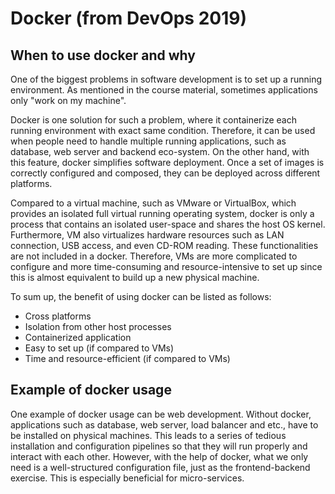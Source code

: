 # Docker (from DevOps 2019)
## When to use docker and why
One of the biggest problems in software development is to set up a running environment. As mentioned in the course material, sometimes applications only "work on my machine". 

Docker is one solution for such a problem, where it containerize each running environment with exact same condition. Therefore, it can be used when people need to handle multiple running applications, such as database, web server and backend eco-system. On the other hand, with this feature, docker simplifies software deployment. Once a set of images is correctly configured and composed, they can be deployed across different platforms.

Compared to a virtual machine, such as VMware or VirtualBox, which provides an isolated full virtual running operating system, docker is only a process that contains an isolated user-space and shares the host OS kernel. Furthermore, VM also virtualizes hardware resources such as LAN connection, USB access, and even CD-ROM reading. These functionalities are not included in a docker. Therefore, VMs are more complicated to configure and more time-consuming and resource-intensive to set up since this is almost equivalent to build up a new physical machine. 

To sum up, the benefit of using docker can be listed as follows:
  * Cross platforms
  * Isolation from other host processes
  * Containerized application
  * Easy to set up (if compared to VMs)
  * Time and resource-efficient (if compared to VMs)
## Example of docker usage
One example of docker usage can be web development. Without docker, applications such as database, web server, load balancer and etc., have to be installed on physical machines. This leads to a series of tedious installation and configuration pipelines so that they will run properly and interact with each other. However, with the help of docker, what we only need is a well-structured configuration file, just as the frontend-backend exercise. This is especially beneficial for micro-services. 


